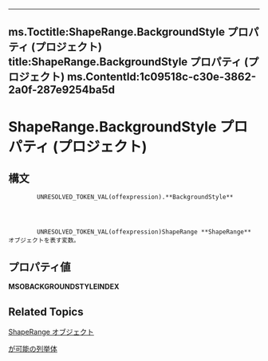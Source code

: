 
---
ms.Toctitle:ShapeRange.BackgroundStyle プロパティ (プロジェクト)
title:ShapeRange.BackgroundStyle プロパティ (プロジェクト)
ms.ContentId:1c09518c-c30e-3862-2a0f-287e9254ba5d
---
# ShapeRange.BackgroundStyle プロパティ (プロジェクト)





## 構文

            UNRESOLVED_TOKEN_VAL(offexpression).**BackgroundStyle**




            UNRESOLVED_TOKEN_VAL(offexpression)ShapeRange **ShapeRange** オブジェクトを表す変数。



## プロパティ値
**MSOBACKGROUNDSTYLEINDEX**



## Related Topics

[ShapeRange オブジェクト](315031aa-4b8c-424b-26e7-ce15897beb05.md)

[が可能の列挙体](http://msdn.microsoft.com/en-us/library/office/ff862530(v=office.15))




